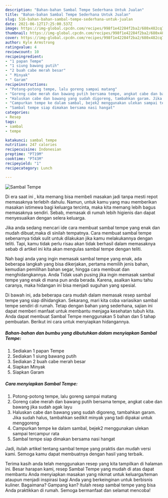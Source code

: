 ```yaml
---
description: "Bahan-bahan Sambal Tempe Sederhana Untuk Jualan"
title: "Bahan-bahan Sambal Tempe Sederhana Untuk Jualan"
slug: 516-bahan-bahan-sambal-tempe-sederhana-untuk-jualan
date: 2021-06-12T17:25:00.537Z
image: https://img-global.cpcdn.com/recipes/998f1e42284f2ba2/680x482cq70/sambal-tempe-foto-resep-utama.jpg
thumbnail: https://img-global.cpcdn.com/recipes/998f1e42284f2ba2/680x482cq70/sambal-tempe-foto-resep-utama.jpg
cover: https://img-global.cpcdn.com/recipes/998f1e42284f2ba2/680x482cq70/sambal-tempe-foto-resep-utama.jpg
author: Kyle Armstrong
ratingvalue: 4
reviewcount: 10
recipeingredient:
- "1 papan Tempe"
- "1 siung bawang putih"
- "2 buah cabe merah besar"
- " Minyak"
- " Garam"
recipeinstructions:
- "Potong-potong tempe, lalu goreng sampai matang"
- "Goreng cabe merah dan bawang putih bersama tempe, angkat cabe dan bawang jika sudah agak layu"
- "Haluskan cabe dan bawang yang sudah digoreng, tambahkan garam. Jika sudah halus, tambahkan sedikit minyak yang tadi dipakai untuk menggoreng"
- "Campurkan tempe ke dalam sambal, bejek2 menggunakan ulekan sampai tercampur rata"
- "Sambal tempe siap dimakan bersama nasi hangat"
categories:
- Resep
tags:
- sambal
- tempe

katakunci: sambal tempe 
nutrition: 247 calories
recipecuisine: Indonesian
preptime: "PT19M"
cooktime: "PT43M"
recipeyield: "1"
recipecategory: Lunch

---
```



![Sambal Tempe](https://img-global.cpcdn.com/recipes/998f1e42284f2ba2/680x482cq70/sambal-tempe-foto-resep-utama.jpg)

Di era  saat ini , kita memang bisa membeli masakan jadi tanpa mesti repot memasaknya terlebih dahulu. Namun, untuk kamu yang mau memberikan masakan istimewa bagi keluarga tercinta, maka kita memang lebih bagus memasaknya sendiri. Sebab, memasak di rumah lebih higienis dan dapat menyesuaikan dengan selera keluarga.

Jika anda sedang mencari ide cara membuat sambal tempe yang enak dan mudah dibuat,maka di sinilah tempatnya. Cara membuat sambal tempe  sebenarnya tidak sulit untuk dilakukan jika kamu melakukannya dengan teliti. Tapi, kamu tidak perlu risau akan tidak berhasil dalam memasaknya 
sebab di artikel ini kita akan mengulas sambal tempe dengan teliti.  



Nah bagi anda yang ingin memasak sambal tempe yang enak, ada beberapa langkah yang bisa dikerjakan, pertama memilih jenis bahan, kemudian pemilihan bahan segar, hingga cara membuat dan menghidangkannya. Anda Tidak usah pusing jika ingin memasak sambal tempe yang enak di mana pun anda berada. Karena, asalkan kamu  tahu caranya, maka hidangan ini bisa menjadi suguhan yang spesial.

Di bawah ini, ada beberapa cara mudah dalam memasak resep sambal tempe yang siap dihidangkan. Sekarang, mari kita coba variasikan sambal tempe sendiri di rumah. Tetap dengan bahan yang sederhana, sajian ini dapat memberi manfaat untuk membantu menjaga kesehatan tubuh kita. Anda dapat membuat Sambal Tempe menggunakan 5 bahan dan 5 tahap pembuatan. Berikut ini cara untuk menyiapkan hidangannya.

<!--inarticleads1-->

##### Bahan-bahan dan bumbu yang dibutuhkan dalam menyiapkan Sambal Tempe:

1. Sediakan 1 papan Tempe
1. Sediakan 1 siung bawang putih
1. Sediakan 2 buah cabe merah besar
1. Siapkan  Minyak
1. Siapkan  Garam




<!--inarticleads2-->

##### Cara menyiapkan Sambal Tempe:

1. Potong-potong tempe, lalu goreng sampai matang
1. Goreng cabe merah dan bawang putih bersama tempe, angkat cabe dan bawang jika sudah agak layu
1. Haluskan cabe dan bawang yang sudah digoreng, tambahkan garam. Jika sudah halus, tambahkan sedikit minyak yang tadi dipakai untuk menggoreng
1. Campurkan tempe ke dalam sambal, bejek2 menggunakan ulekan sampai tercampur rata
1. Sambal tempe siap dimakan bersama nasi hangat




Jadi, itulah artikel tentang  sambal tempe  yang praktis dan mudah versi kami. Semoga kamu dapat membuatnya dengan hasil yang terbaik. 

Terima kasih anda telah menggunakan resep yang kita tampilkan di halaman ini. Besar harapan kami, resep  Sambal Tempe yang mudah di atas dapat membantu Anda menyiapkan masakan yang nikmat untuk keluarga/teman ataupun menjadi inspirasi bagi Anda yang berkeinginan untuk berbisnis kuliner. Bagaimana? Gampang kan? Itulah resep sambal tempe yang bisa Anda praktikkan di rumah. Semoga bermanfaat dan selamat mencoba!

